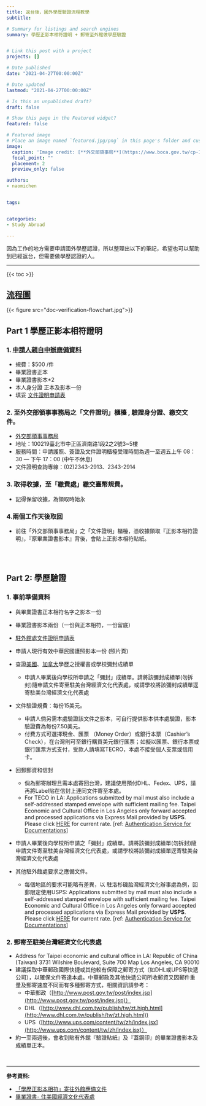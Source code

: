 ```yaml
---
title: 返台後，國外學歷驗證流程教學
subtitle: 

# Summary for listings and search engines
summary: 學歷正影本相符證明 + 郵寄至外館做學歷驗證


# Link this post with a project
projects: []

# Date published
date: "2021-04-27T00:00:00Z"

# Date updated
lastmod: "2021-04-27T00:00:00Z"

# Is this an unpublished draft?
draft: false

# Show this page in the Featured widget?
featured: false

# Featured image
# Place an image named `featured.jpg/png` in this page's folder and customize its options here.
image:
  caption: 'Image credit: [**外交部領事局**](https://www.boca.gov.tw/cp-172-372-eabf2-1.html)'
  focal_point: ""
  placement: 2
  preview_only: false

authors:
- naomichen


tags:


categories:
- Study Abroad

---
```

因為工作的地方需要申請國外學歷認證，所以整理出以下的筆記，希望也可以幫助到已經返台，但需要做學歷認證的人。
<hr>
{{< toc >}}

## [**流程圖**](https://www.boca.gov.tw/cp-172-372-eabf2-1.html)
{{< figure src="doc-verification-flowchart.jpg">}}

## **Part 1 學歷正影本相符證明**

### 1. [申請人親自申辦應備資料](https://www.boca.gov.tw/cp-175-358-0dce7-1.html)

- 規費：$500 /件
- 畢業證書正本
- 畢業證書影本*2
- 本人身分證 正本及影本一份
- 填妥 [文件證明申請表](https://www.boca.gov.tw/dl-108-9ba32868eb604e659b81f8b3d2f2136e.html)

### 2. 至外交部領事事務局之「文件證明」櫃檯 , 驗證身分證、繳交文件。
- [外交部領事事務局](https://www.boca.gov.tw/cp-105-74-9b37a-1.html)
- 地址：100219臺北市中正區濟南路1段2之2號3~5樓
- 服務時間：申請護照、簽證及文件證明櫃檯受理時間為週一至週五上午 08：30 — 下午 17：00 (中午不休息)
- 文件證明查詢專線：(02)2343-2913、2343-2914

### 3. 取得收據，至「繳費處」繳交臺幣規費。

- 記得保留收據，為領取時始永

### 4.兩個工作天後取回

- 前往「外交部領事事務局」之「文件證明」櫃檯，憑收據領取『正影本相符證明』，『原畢業證書影本』背後，會貼上正影本相符貼紙。

<br>
<br>

## **Part 2: 學歷驗證**

### 1. 事前準備資料

- 與畢業證書正本相符名字之影本一份
- 畢業證書影本兩份（一份與正本相符，一份留底）
- [駐外館處文件證明申請表](https://www.boca.gov.tw/cp-48-228-ef16a-1.html)
- 申請人現行有效中華民國護照影本一份 (照片頁)
- 查證[美國](https://www.boca.gov.tw/cp-48-231-4c461-1.html)、[加拿大](https://www.boca.gov.tw/cp-48-232-6adfb-1.html)學歷之授權書或學校彌封成績單
    - 申請人畢業後向學校所申請之「彌封」成績單。請將該彌封成績單(勿拆封)隨申請文件寄至駐美台灣經濟文化代表處，或請學校將該彌封成績單逕寄駐美台灣經濟文化代表處
- 文件驗證規費：每份15美元。
    - 申請人倘另需本處驗證該文件之影本，可自行提供影本供本處驗證，影本驗證費為每份7.50美元。
    - 付費方式可選擇現金、匯票 （Money Order）或銀行本票（Cashier’s Check），在台灣則可至銀行購買美元銀行匯票；如擬以匯票、銀行本票或銀行匯票方式支付，受款人請填寫TECRO，本處不接受個人支票或信用卡。
- 回郵郵資和信封
    - 倘為郵寄辦理且需本處寄回台灣，建議使用預付DHL、Fedex、UPS，請再將Label貼在信封上連同文件寄至本處。
    - For TECO in LA: Applications submitted by mail must also include a self-addressed stamped envelope with sufficient mailing fee. Taipei Economic and Cultural Office in Los Angeles only forward accepted and processed applications via Express Mail provided by **USPS**. Please click [HERE](https://postcalc.usps.com/) for current rate. [ref: [Authentication Service for Documentations](https://www.taiwanembassy.org/uslax_en/post/134.html)]
- 申請人畢業後向學校所申請之「彌封」成績單。請將該彌封成績單(勿拆封)隨申請文件寄至駐美台灣經濟文化代表處，或請學校將該彌封成績單逕寄駐美台灣經濟文化代表處

- 其他駐外館處要求之應備文件。
    - 每個地區的要求可能略有差異，以 駐洛杉磯胎灣經濟文化辦事處為例，回郵限定使用USPS:  Applications submitted by mail must also include a self-addressed stamped envelope with sufficient mailing fee. Taipei Economic and Cultural Office in Los Angeles only forward accepted and processed applications via Express Mail provided by **USPS**. Please click [HERE](https://postcalc.usps.com/) for current rate. [ref: [Authentication Service for Documentations](https://www.taiwanembassy.org/uslax_en/post/134.html)]

### 2. 郵寄至駐美台灣經濟文化代表處

- Address for Taipei economic and cultural office in LA: Republic of China (Taiwan) 3731 Wilshire Boulevard, Suite 700 Map Los Angeles, CA 90010
- 建議採取中華郵政國際快捷或其他較有保障之郵寄方式（如DHL或UPS等快遞公司），以確保文件寄達本處。中華郵政及其他快遞公司所收郵資又因郵件重量及郵寄速度不同而有多種郵寄方式，相關資訊請參考：
    - 中華郵政（[http://www.post.gov.tw/post/index.jsp](http://www.post.gov.tw/post/index.jsp)）
    - DHL（[http://www.dhl.com.tw/publish/tw/zt.high.html](http://www.dhl.com.tw/publish/tw/zt.high.html))
    - UPS（[http://www.ups.com/content/tw/zh/index.jsx](http://www.ups.com/content/tw/zh/index.jsx)）
- 約一至兩週後，會收到貼有外館『驗證貼紙』及『蓋鋼印』的畢業證書影本及成績單正本。

<br>
<hr>

**參考資料:**

- [「學歷正影本相符」寄往外館應備文件](https://www.boca.gov.tw/cp-178-361-90e36-1.html)
- [畢業證書- 住美國經濟文化代表處](https://www.roc-taiwan.org/us/post/3106.html)
